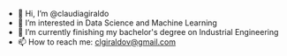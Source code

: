 - 💞️ Hi, I’m @claudiagiraldo
- 👀 I’m interested in Data Science and Machine Learning
- 🌱 I’m currently finishing my bachelor's degree on Industrial Engineering
- 📫 How to reach me: clgiraldov@gmail.com

<!---
claudiagiraldo/claudiagiraldo is a ✨ special ✨ repository because its `README.md` (this file) appears on your GitHub profile.
You can click the Preview link to take a look at your changes.
--->
